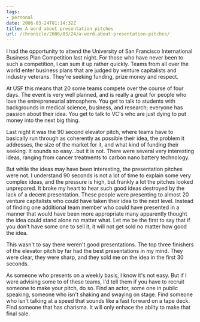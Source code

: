 ```yaml
---
tags:
- personal
date: 2006-03-24T01:14:32Z
title: A word about presentation pitches
url: /chronicle/2006/03/24/a-word-about-presentation-pitches/
---
```


I had the opportunity to attend the University of San Francisco International Business Plan Competition last night. For those who have never been to such a competition, I can sum it up rather quickly. Teams from all over the world enter business plans that are judged by venture capitalists and industry veterans. They're seeking funding, prize money and respect.

At USF this means that 20 some teams compete over the course of four days. The event is very well planned, and is really a great for people who love the entrepreneurial atmosphere. You get to talk to students with backgrounds in medical science, business, and research; everyone has passion about their idea. You get to talk to VC's who are just dying to put money into the next big thing.

Last night it was the 90 second elevator pitch, where teams have to basically run through as coherently as possible their idea, the problem it addresses, the size of the market for it, and what kind of funding their seeking. It sounds so easy...but it is not.  There were several very interesting ideas, ranging from cancer treatments to carbon nano battery technology.

But while the ideas may have been interesting, the presentation pitches were not. I understand 90 seconds is not a lot of time to explain some very complex ideas, and the pressure is high, but frankly a lot the pitches looked unprepared.  It broke my heart to hear such good ideas destroyed by the lack of a decent presentation.  These people were presenting to almost 20 venture capitalists who could have taken their idea to the next level.  Instead of finding one additional team member who could have presented in a manner that would have been more appropriate many apparently thought the idea could stand alone no matter what.  Let me be the first to say that if you don't have some one to sell it, it will not get sold no matter how good the idea.

This wasn't to say there weren't good presentations.  The top three finishers of the elevator pitch by far had the best presentations in my mind.  They were clear, they were sharp, and they sold me on the idea in the first 30 seconds.

As someone who presents on a weekly basis, I know it's not easy.  But if I were advising some to of these teams, I'd tell them if you have to recruit someone to make your pitch, do so.  Find an actor, some one in public speaking, someone who isn't shaking and swaying on stage.  Find someone who isn't talking at a speed that sounds like a fast forward on a tape deck.  Find someone that has charisma.  It will only enhace the abilty to make that final sale.
